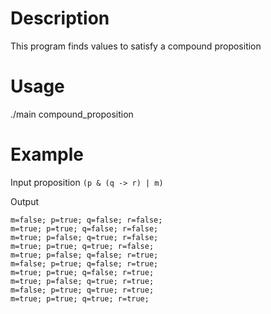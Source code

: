 # Description
This program finds values to satisfy a compound proposition

# Usage
./main compound_proposition

# Example
Input proposition `(p & (q -> r) | m)`

Output
```m=true; p=false; q=false; r=false;
m=false; p=true; q=false; r=false;
m=true; p=true; q=false; r=false;
m=true; p=false; q=true; r=false;
m=true; p=true; q=true; r=false;
m=true; p=false; q=false; r=true;
m=false; p=true; q=false; r=true;
m=true; p=true; q=false; r=true;
m=true; p=false; q=true; r=true;
m=false; p=true; q=true; r=true;
m=true; p=true; q=true; r=true;
```
